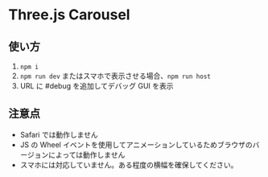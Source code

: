 # Three.js Carousel

## 使い方

1. `npm i`
2. `npm run dev` またはスマホで表示させる場合、`npm run host`
3. URL に #debug を追加してデバッグ GUI を表示

## 注意点

- Safari では動作しません
- JS の Wheel イベントを使用してアニメーションしているためブラウザのバージョンによっては動作しません
- スマホには対応していません。ある程度の横幅を確保してください。
